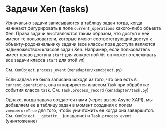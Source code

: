 # Задачи Xen (tasks)

Изначально задачи записываются в таблицу задач тогда, когда начинают фигурировать в поле `current_operations` какого-либо объекта Xen.
Права задачи выставляются таким образом, что доступ к ней имеют те пользователи, которые имеют соответствующий доступ к объекту-родоначальнику задачи (все классы прав доступа являются надмножеством классов задач Xen. Например, если пользователь имеет право доступа `start` для  конкретной `VM`, он может отслеживать все задачи класса `start` для этой `VM`)

 См.  `XenObject.process_event` (`xenadapter/xenobject.py`)
 
 

Если задача не была записана исходя из того, что она есть в `current_operations`, она игнорируется классом `Task` при обработке события класса `task`. См. `Task.process_record` (`xenadapter/task.py`)

Однако, когда задача создается нами (через вызов Async XAPI), мы добавляем ее в таблицу задач в момент создания с полем `vmemperor=True` для того, чтобы уничтожить ее когда она завершится.
См. `XenObject.__getattr__` (создание) и `Task.process_event` (уничтожение)
 